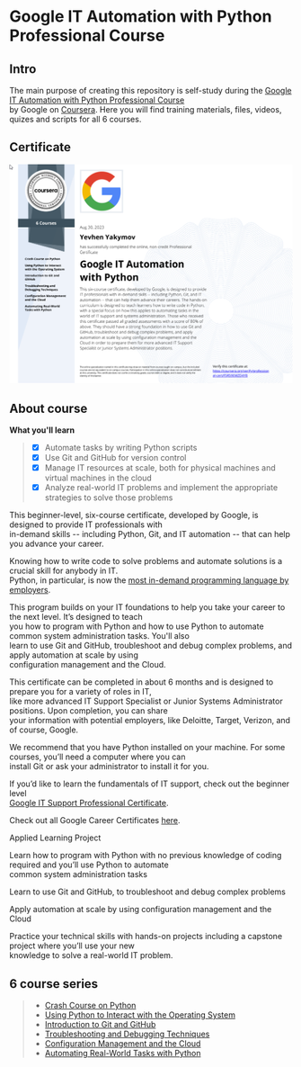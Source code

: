 # Google IT Automation with Python Professional Course

## Intro

The main purpose of creating this repository is self-study during the [Google IT Automation with Python Professional Course](https://www.coursera.org/professional-certificates/google-it-automation)\
by Google on [Coursera](https://www.coursera.org/). Here you will find training materials, files, videos, quizes and scripts for all 6 courses.

## Certificate

![certificate_F5R59EMZD4YB](Coursera_F5R59EMZD4YB.png)

## About course

**What you'll learn**

> - [x] Automate tasks by writing Python scripts
> - [x] Use Git and GitHub for version control
> - [x] Manage IT resources at scale, both for physical machines and virtual machines in the cloud
> - [x] Analyze real-world IT problems and implement the appropriate strategies to solve those problems

This beginner-level, six-course certificate, developed by Google, is designed to provide IT professionals with\
in-demand skills -- including Python, Git, and IT automation -- that can help you advance your career.

Knowing how to write code to solve problems and automate solutions is a crucial skill for anybody in IT.\
Python, in particular, is now the [most in-demand programming language by employers](https://insights.dice.com/2019/10/08/python-java-top-languages-employers/).

This program builds on your IT foundations to help you take your career to the next level. It’s designed to teach\
you how to program with Python and how to use Python to automate common system administration tasks. You'll also\
learn to use Git and GitHub, troubleshoot and debug complex problems, and apply automation at scale by using\
configuration management and the Cloud.

This certificate can be completed in about 6 months and is designed to prepare you for a variety of roles in IT,\
like more advanced IT Support Specialist or Junior Systems Administrator positions. Upon completion, you can share\
your information with potential employers, like Deloitte, Target, Verizon, and of course, Google.

We recommend that you have Python installed on your machine. For some courses, you’ll need a computer where you can\
install Git or ask your administrator to install it for you.

If you’d like to learn the fundamentals of IT support, check out the beginner level\
[Google IT Support Professional Certificate](https://www.coursera.org/professional-certificates/google-it-support).

Check out all Google Career Certificates [here](https://www.coursera.org/google-career-certificates).

Applied Learning Project

Learn how to program with Python with no previous knowledge of coding required and you’ll use Python to automate\
common system administration tasks

Learn to use Git and GitHub, to troubleshoot and debug complex problems

Apply automation at scale by using configuration management and the Cloud

Practice your technical skills with hands-on projects including a capstone project where you’ll use your new\
knowledge to solve a real-world IT problem.

## 6 course series

> - [Crash Course on Python](01_Crash\Course\on\Python)
> - [Using Python to Interact with the Operating System](02_Using\Python\to\Interact\with\the\Operating\System)
> - [Introduction to Git and GitHub](Introduction\to\Git\and\GitHub)
> - [Troubleshooting and Debugging Techniques](Troubleshooting\and\Debugging\Techniques)
> - [Configuration Management and the Cloud](Configuration\Management\and\the\Cloud)
> - [Automating Real-World Tasks with Python](Automating\Real-World\Tasks\with\Python)